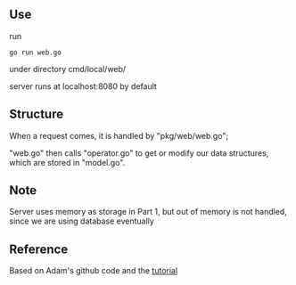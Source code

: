 ## Use
run
~~~~
go run web.go
~~~~
under directory cmd/local/web/
  
server runs at localhost:8080 by default

## Structure
  When a request comes, it is handled by "pkg/web/web.go";
  
  "web.go" then calls "operator.go" to get or modify our data structures, which are stored in "model.go".
      
## Note
Server uses memory as storage in Part 1, but out of memory is not handled, since we are using database eventually 

## Reference
  Based on Adam's github code and the [tutorial](astaxie.gitbooks.io/build-web-application-with-golang) 
